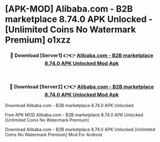 # [APK-MOD] Alibaba.com - B2B marketplace 8.74.0 APK Unlocked - [Unlimited Coins No Watermark Premium] o1xzz



<div align="center">
<h3>🔴 Download [Server1] 👉👉 <a href="https://momento.my/?title=Alibaba.com_-_B2B_marketplace_8.74.0_APK_Unlocked">Alibaba.com - B2B marketplace 8.74.0 APK Unlocked Mod Apk</a></h3><br>

<h3>🔴 Download [Server2] 👉👉 <a href="https://momento.my/?title=Alibaba.com_-_B2B_marketplace_8.74.0_APK_Unlocked">Alibaba.com - B2B marketplace 8.74.0 APK Unlocked Mod Apk</a></h3>
</div>



Download Alibaba.com - B2B marketplace 8.74.0 APK Unlocked 

Free APK MOD Alibaba.com - B2B marketplace 8.74.0 APK Unlocked [Unlimited Coins No Watermark Premium]

Download Alibaba.com - B2B marketplace 8.74.0 APK Unlocked [Unlimited Coins No Watermark Premium] Mod For Android
